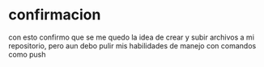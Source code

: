 # confirmacion
con esto confirmo que se me quedo la idea de crear y subir archivos a mi repositorio, pero aun debo pulir mis habilidades de manejo con comandos como push 
